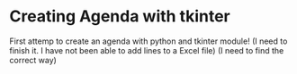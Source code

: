 # Creating Agenda with tkinter
First attemp to create an agenda with python and tkinter module!
(I need to finish it. I have not been able to add lines to a Excel file)
(I need to find the correct way)

